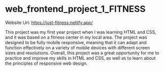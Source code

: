 # web_frontend_project_1_FITNESS

Website Url: https://just-fitness.netlify.app/

This project was my first year project when I was learning HTML and CSS, and it was based on a fitness center in my local area. The project was designed to be fully mobile responsive, meaning that it can adapt and function effectively on a variety of mobile devices with different screen sizes and resolutions. Overall, this project was a great opportunity for me to practice and improve my skills in HTML and CSS, as well as to learn about the principles of responsive web design.
